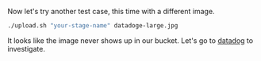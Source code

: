Now let's try another test case, this time with a different image.

```bash
./upload.sh "your-stage-name" datadoge-large.jpg
```

It looks like the image never shows up in our bucket. Let's go to [datadog]() to investigate.
